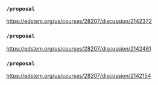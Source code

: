 ### `/proposal`
https://edstem.org/us/courses/28207/discussion/2142372
### `/proposal`
https://edstem.org/us/courses/28207/discussion/2142461
### `/proposal`
https://edstem.org/us/courses/28207/discussion/2142154
